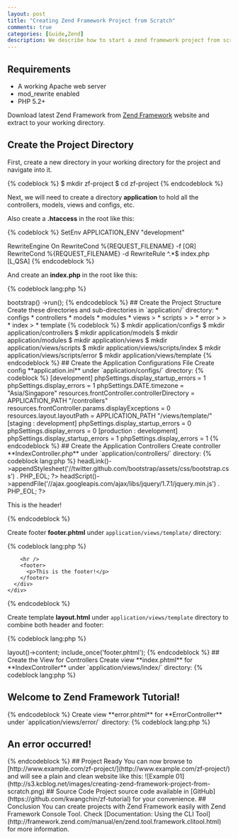 ```yaml
---
layout: post
title: "Creating Zend Framework Project from Scratch"
comments: true
categories: [Guide,Zend]
description: We describe how to start a zend framework project from scratch.
---
```

## Requirements

* A working Apache web server
* mod_rewrite enabled
* PHP 5.2+

Download latest Zend Framework from [Zend Framework](http://framework.zend.com/) website and extract to your working directory.

## Create the Project Directory

First, create a new directory in your working directory for the project and navigate into it.

{% codeblock %}
$ mkdir zf-project
$ cd zf-project
{% endcodeblock %}

Next, we will need to create a directory **application** to hold all the controllers, models, views and configs, etc.

Also create a **.htaccess** in the root like this:

{% codeblock %}
SetEnv APPLICATION_ENV "development"

RewriteEngine On
RewriteCond %{REQUEST_FILENAME} -f [OR]
RewriteCond %{REQUEST_FILENAME} -d
RewriteRule ^.*$ index.php [L,QSA]
{% endcodeblock %}

And create an **index.php** in the root like this:

{% codeblock lang:php %}
<?php
defined('APPLICATION_PATH')
    || define('APPLICATION_PATH', realpath(dirname(__FILE__) . '/application'));

defined('APPLICATION_ENV')
    || define('APPLICATION_ENV', (getenv('APPLICATION_ENV') ? getenv('APPLICATION_ENV') : 'production'));

set_include_path(implode(PATH_SEPARATOR, array(
    realpath(APPLICATION_PATH . '/../../zf/library'),
    get_include_path(),
)));

require_once 'Zend/Application.php';

$application = new Zend_Application(
    APPLICATION_ENV,
    APPLICATION_PATH . '/configs/application.ini'
);
$application->bootstrap()
            ->run();
{% endcodeblock %}

## Create the Project Structure

Create these directories and sub-directories in `application/` directory:

* configs
* controllers
* models
* modules
* views
> * scripts
> > * error
> > * index
> * template

{% codeblock %}
$ mkdir application/configs
$ mkdir application/controllers
$ mkdir application/models
$ mkdir application/modules
$ mkdir application/views
$ mkdir application/views/scripts
$ mkdir application/views/scripts/index
$ mkdir application/views/scripts/error
$ mkdir application/views/template
{% endcodeblock %}

## Create the Application Configurations File

Create config **application.ini** under `application/configs/` directory:

{% codeblock %}
[development]
phpSettings.display_startup_errors = 1
phpSettings.display_errors         = 1
phpSettings.DATE.timezone          = "Asia/Singapore"

resources.frontController.controllerDirectory      = APPLICATION_PATH "/controllers"
resources.frontController.params.displayExceptions = 0
resources.layout.layoutPath                        = APPLICATION_PATH "/views/template/"

[staging : development]
phpSettings.display_startup_errors = 0
phpSettings.display_errors         = 0

[production : development]
phpSettings.display_startup_errors = 1
phpSettings.display_errors         = 1
{% endcodeblock %}

## Create the Application Controllers

Create controller **IndexController.php** under `application/controllers/` directory:

{% codeblock lang:php %}
<?php
class IndexController extends Zend_Controller_Action {
  public function indexAction() {
  
  }
}
{% endcodeblock %}

Create controller **ErrorController.php** under `application/controllers/` directory:

{% codeblock lang:php %}
<?php
class ErrorController extends Zend_Controller_Action {
  public function errorAction() {
  
  }
}
{% endcodeblock %}

## Create the Default Template

Create header **header.phtml** under `application/views/template/` directory:

{% codeblock lang:php %}
<!DOCTYPE html>
<html>
<head>
  <meta charset="utf-8" />
  <title>Zend Framework Tutorial</title>
  <?php echo $this->headLink()->appendStylesheet('//twitter.github.com/bootstrap/assets/css/bootstrap.css') . PHP_EOL; ?>
  <?php echo $this->headScript()->appendFile('//ajax.googleapis.com/ajax/libs/jquery/1.7.1/jquery.min.js') . PHP_EOL; ?>
</head>
<body>
  <div class="container">
    <div class="row">
      <div class="span12">
        <p>This is the header!</p>
      </div>
    </div>
    <div class="row">
      <div class="span12">
{% endcodeblock %}

Create footer **footer.phtml** under `application/views/template/` directory:

{% codeblock lang:php %}

        <hr />
        <footer>
          <p>This is the footer!</p>
        </footer>
      </div>
    </div>
  </div>
</body>
</html>
{% endcodeblock %}

Create template **layout.html** under `application/views/template` directory to combine both header and footer:

{% codeblock lang:php %}
<?php
include_once('header.phtml');
echo $this->layout()->content;
include_once('footer.phtml');
{% endcodeblock %}

## Create the View for Controllers

Create view **index.phtml** for **IndexController** under `application/views/index/` directory:

{% codeblock lang:php %}
<h2>Welcome to Zend Framework Tutorial!</h2>
{% endcodeblock %}

Create view **error.phtml** for **ErrorController** under `application/views/error/` directory:

{% codeblock lang:php %}
<h2>An error occurred!</h2>
{% endcodeblock %}

## Project Ready

You can now browse to [http://www.example.com/zf-project/](http://www.example.com/zf-project/) and will see a plain and clean website like this:

![Example 01](http://s3.kcblog.net/images/creating-zend-framework-project-from-scratch.png)

## Source Code

Project source code available in [GitHub](https://github.com/kwangchin/zf-tutorial) for your convenience.

## Conclusion

You can create projects with Zend Framework easily with Zend Framework Console Tool. Check [Documentation: Using the CLI Tool](http://framework.zend.com/manual/en/zend.tool.framework.clitool.html) for more information.